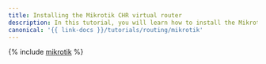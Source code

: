 ```yaml
---
title: Installing the Mikrotik CHR virtual router
description: In this tutorial, you will learn how to install the Mikrotik CHR virtual router.
canonical: '{{ link-docs }}/tutorials/routing/mikrotik'
---
```


{% include [mikrotik](../../_tutorials/infrastructure/mikrotik.md) %}
